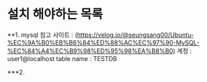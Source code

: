 <h1>설치 해야하는 목록</h1>

**1. mysql
참고 사이트 : (https://velog.io/@seungsang00/Ubuntu-%EC%9A%B0%EB%B6%84%ED%88%AC%EC%97%90-MySQL-%EC%84%A4%EC%B9%98%ED%95%98%EA%B8%B0)
계정 : user1@localhost
table name : TESTDB


***2.